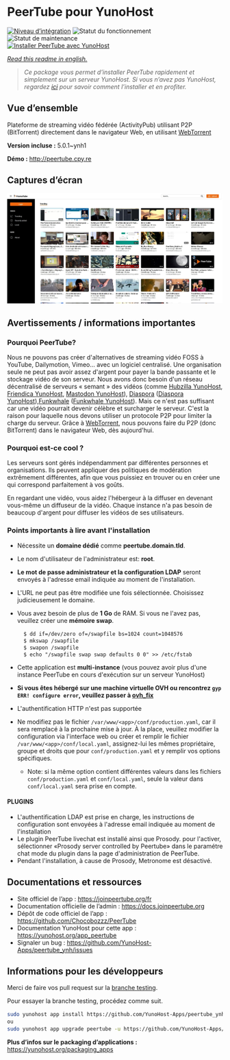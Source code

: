<!--
N.B.: This README was automatically generated by https://github.com/YunoHost/apps/tree/master/tools/README-generator
It shall NOT be edited by hand.
-->

# PeerTube pour YunoHost

[![Niveau d’intégration](https://dash.yunohost.org/integration/peertube.svg)](https://dash.yunohost.org/appci/app/peertube) ![Statut du fonctionnement](https://ci-apps.yunohost.org/ci/badges/peertube.status.svg) ![Statut de maintenance](https://ci-apps.yunohost.org/ci/badges/peertube.maintain.svg)  
[![Installer PeerTube avec YunoHost](https://install-app.yunohost.org/install-with-yunohost.svg)](https://install-app.yunohost.org/?app=peertube)

*[Read this readme in english.](./README.md)*

> *Ce package vous permet d’installer PeerTube rapidement et simplement sur un serveur YunoHost.
Si vous n’avez pas YunoHost, regardez [ici](https://yunohost.org/#/install) pour savoir comment l’installer et en profiter.*

## Vue d’ensemble

Plateforme de streaming vidéo fédérée (ActivityPub) utilisant P2P (BitTorrent) directement dans le navigateur Web, en utilisant <a href="https://github.com/feross/webtorrent"> WebTorrent </a>


**Version incluse :** 5.0.1~ynh1

**Démo :** http://peertube.cpy.re

## Captures d’écran

![Capture d’écran de PeerTube](./doc/screenshots/screenshot1.jpg)

## Avertissements / informations importantes

### Pourquoi PeerTube?

Nous ne pouvons pas créer d'alternatives de streaming vidéo FOSS à YouTube, Dailymotion, Vimeo... avec un logiciel centralisé. Une organisation seule ne peut pas avoir assez d'argent pour payer la bande passante et le stockage vidéo de son serveur.
Nous avons donc besoin d'un réseau décentralisé de serveurs « semant » des vidéos (comme [Hubzilla YunoHost](https://github.com/YunoHost-Apps/hubzilla_ynh), [Friendica YunoHost](https://github.com/YunoHost-Apps/friendica_ynh), [Mastodon YunoHost](https://github.com/YunoHost-Apps/mastodon_ynh)), [Diaspora](https://github.com/diaspora/diaspora) ([Diaspora YunoHost](https://github.com/YunoHost-Apps/diaspora_ynh)),[Funkwhale](https://funkwhale.audio) ([Funkwhale YunoHost](https://github.com/YunoHost-Apps/funkwhale_ynh)).
Mais ce n'est pas suffisant car une vidéo pourrait devenir célèbre et surcharger le serveur. C'est la raison pour laquelle nous devons utiliser un protocole P2P pour limiter la charge du serveur. Grâce à [WebTorrent](https://github.com/feross/webtorrent), nous pouvons faire du P2P (donc BitTorrent) dans le navigateur Web, dès aujourd'hui.

### Pourquoi est-ce cool ?

Les serveurs sont gérés indépendamment par différentes personnes et organisations. Ils peuvent appliquer des politiques de modération extrêmement différentes, afin que vous puissiez en trouver ou en créer une qui correspond parfaitement à vos goûts.

En regardant une vidéo, vous aidez l'hébergeur à la diffuser en devenant vous-même un diffuseur de la vidéo. Chaque instance n'a pas besoin de beaucoup d'argent pour diffuser les vidéos de ses utilisateurs.

### Points importants à lire avant l'installation
* Nécessite un **domaine dédié** comme **peertube.domain.tld**.
* Le nom d'utilisateur de l'administrateur est: **root**.
* **Le mot de passe administrateur et la configuration LDAP** seront envoyés à l'adresse email indiquée au moment de l'installation.
* L'URL ne peut pas être modifiée une fois sélectionnée. Choisissez judicieusement le domaine.
* Vous avez besoin de plus de **1 Go** de RAM. Si vous ne l'avez pas, veuillez créer une **mémoire swap**.
 
        $ dd if=/dev/zero of=/swapfile bs=1024 count=1048576
        $ mkswap /swapfile
        $ swapon /swapfile
        $ echo "/swapfile swap swap defaults 0 0" >> /etc/fstab

* Cette application est **multi-instance** (vous pouvez avoir plus d'une instance PeerTube en cours d'exécution sur un serveur YunoHost)
* **Si vous êtes hébergé sur une machine virtuelle OVH ou rencontrez `gyp ERR! configure error`, veuillez passer à [ovh_fix](https://github.com/YunoHost-Apps/peertube_ynh/tree/ovh_fix)**
* L'authentification HTTP n'est pas supportée
* Ne modifiez pas le fichier `/var/www/<app>/conf/production.yaml`, car il sera remplacé à la prochaine mise à jour. À la place, veuillez modifier la configuration via l'interface web ou créer et remplir le fichier `/var/www/<app>/conf/local.yaml`, assignez-lui les mêmes propriétaire, groupe et droits que pour `conf/production.yaml` et y remplir vos options spécifiques.
    * Note: si la même option contient différentes valeurs dans les fichiers `conf/production.yaml` et `conf/local.yaml`, seule la valeur dans `conf/local.yaml` sera prise en compte.

#### PLUGINS

* L'authentification LDAP est prise en charge, les instructions de configuration sont envoyées à l'adresse email indiquée au moment de l'installation
* Le plugin PeerTube livechat est installé ainsi que Prosody. pour l'activer, sélectionner «Prosody server controlled by Peertube» dans le paramétre chat mode du plugin dans la page d'administration de PeerTube.
* Pendant l'installation, à cause de Prosody, Metronome est désactivé.

## Documentations et ressources

* Site officiel de l’app : <https://joinpeertube.org/fr>
* Documentation officielle de l’admin : <https://docs.joinpeertube.org>
* Dépôt de code officiel de l’app : <https://github.com/Chocobozzz/PeerTube>
* Documentation YunoHost pour cette app : <https://yunohost.org/app_peertube>
* Signaler un bug : <https://github.com/YunoHost-Apps/peertube_ynh/issues>

## Informations pour les développeurs

Merci de faire vos pull request sur la [branche testing](https://github.com/YunoHost-Apps/peertube_ynh/tree/testing).

Pour essayer la branche testing, procédez comme suit.

``` bash
sudo yunohost app install https://github.com/YunoHost-Apps/peertube_ynh/tree/testing --debug
ou
sudo yunohost app upgrade peertube -u https://github.com/YunoHost-Apps/peertube_ynh/tree/testing --debug
```

**Plus d’infos sur le packaging d’applications :** <https://yunohost.org/packaging_apps>